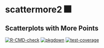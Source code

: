 # scattermore2 :fireworks:

## Scatterplots with More Points

[![R-CMD-check](https://github.com/Teri934/scattermore2/actions/workflows/R-CMD-check.yaml/badge.svg)](https://github.com/Teri934/scattermore2/actions/workflows/R-CMD-check.yaml) [![pkgdown](https://github.com/Teri934/scattermore2/actions/workflows/pkgdown.yaml/badge.svg)](https://github.com/Teri934/scattermore2/actions/workflows/pkgdown.yaml)   [![test-coverage](https://github.com/Teri934/scattermore2/actions/workflows/test-coverage.yaml/badge.svg)](https://github.com/Teri934/scattermore2/actions/workflows/test-coverage.yaml)
